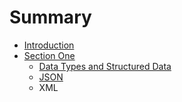 # Summary

* [Introduction](README.md)
* [Section One](section-one.md)
    * [Data Types and Structured Data](data-types-and-structured-data.md)
    * [JSON](json.md)
    * XML

